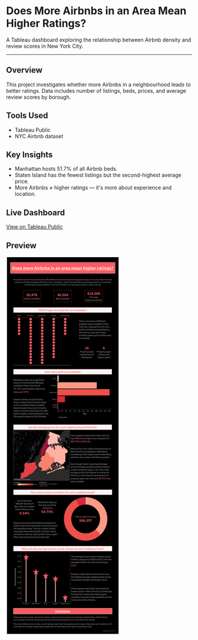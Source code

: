 # Does More Airbnbs in an Area Mean Higher Ratings?

A Tableau dashboard exploring the relationship between Airbnb density and review scores in New York City.

---

## Overview
This project investigates whether more Airbnbs in a neighbourhood leads to better ratings. Data includes number of listings, beds, prices, and average review scores by borough.

## Tools Used
- Tableau Public
- NYC Airbnb dataset

## Key Insights
- Manhattan hosts 51.7% of all Airbnb beds.
- Staten Island has the fewest listings but the second-highest average price.
- More Airbnbs ≠ higher ratings — it's more about experience and location.

## Live Dashboard
[View on Tableau Public](https://public.tableau.com/app/profile/diani.patel/viz/DoesmoreAirbnbsinanareameanhigherratings/DoesmoreAirbnbsinanareameanhigherratings)

## Preview
![Dashboard Preview](assets/airbnb-dashboard.png)
